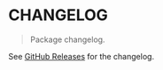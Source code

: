 # CHANGELOG

> Package changelog.

See [GitHub Releases](https://github.com/stdlib-js/random-base/releases) for the changelog.
